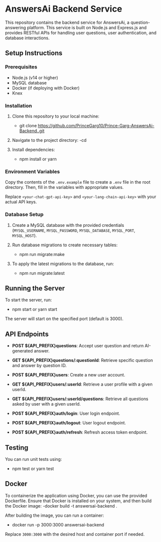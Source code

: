 # AnswersAi Backend Service

This repository contains the backend service for AnswersAi, a question-answering platform. This service is built on Node.js and Express.js and provides RESTful APIs for handling user questions, user authentication, and database interactions.

## Setup Instructions

### Prerequisites
- Node.js (v14 or higher)
- MySQL database
- Docker (if deploying with Docker)
- Knex

### Installation

1. Clone this repository to your local machine:
   - git clone https://github.com/PrinceGarg10/Prince-Garg-AnswersAi-Backend..git

2. Navigate to the project directory:
   -cd <project-directory>
   
3. Install dependencies:
    - npm install or yarn
  
### Environment Variables

Copy the contents of the `.env.example` file to create a `.env` file in the root directory. Then, fill in the variables with appropriate values.


Replace `<your-chat-gpt-api-key>` and `<your-lang-chain-api-key>` with your actual API keys.

### Database Setup

1. Create a MySQL database with the provided credentials (`MYSQL_USERNAME`, `MYSQL_PASSWORD`, `MYSQL_DATABASE`, `MYSQL_PORT`, `MYSQL_HOST`).

2. Run database migrations to create necessary tables:
   - npm run migrate:make <migrate name>
   
3. To apply the latest migrations to the database, run:
   - npm run migrate:latest



## Running the Server

To start the server, run:
  - npm start or yarn start


The server will start on the specified port (default is 3000).

## API Endpoints

- **POST ${API_PREFIX}questions**: Accept user question and return AI-generated answer.
- **GET ${API_PREFIX}questions/:questionId**: Retrieve specific question and answer by question ID.
- **POST ${API_PREFIX}users**: Create a new user account.
- **GET ${API_PREFIX}users/:userId**: Retrieve a user profile with a given userId.
- **GET ${API_PREFIX}users/:userId/questions**: Retrieve all questions asked by user with a given userId.

- **POST ${API_PREFIX}auth/login**: User login endpoint.
- **POST ${API_PREFIX}auth/logout**: User logout endpoint.
- **POST ${API_PREFIX}auth/refresh**: Refresh access token endpoint.

## Testing
You can run unit tests using:
  - npm test or yarn test


## Docker
To containerize the application using Docker, you can use the provided Dockerfile. Ensure that Docker is installed on your system, and then build the Docker image:
-docker build -t answersai-backend .

After building the image, you can run a container:
  - docker run -p 3000:3000 answersai-backend

Replace `3000:3000` with the desired host and container port if needed.





